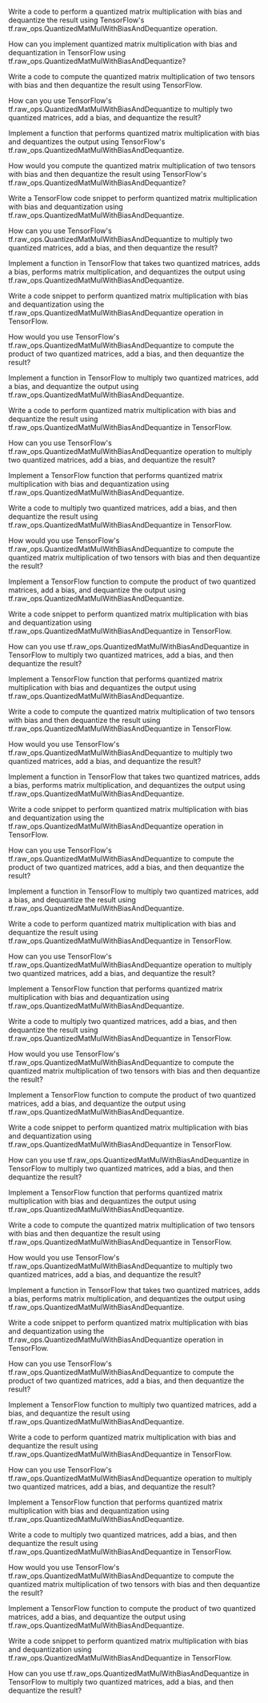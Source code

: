Write a code to perform a quantized matrix multiplication with bias and dequantize the result using TensorFlow's tf.raw_ops.QuantizedMatMulWithBiasAndDequantize operation.

How can you implement quantized matrix multiplication with bias and dequantization in TensorFlow using tf.raw_ops.QuantizedMatMulWithBiasAndDequantize?

Write a code to compute the quantized matrix multiplication of two tensors with bias and then dequantize the result using TensorFlow.

How can you use TensorFlow's tf.raw_ops.QuantizedMatMulWithBiasAndDequantize to multiply two quantized matrices, add a bias, and dequantize the result?

Implement a function that performs quantized matrix multiplication with bias and dequantizes the output using TensorFlow's tf.raw_ops.QuantizedMatMulWithBiasAndDequantize.

How would you compute the quantized matrix multiplication of two tensors with bias and then dequantize the result using TensorFlow's tf.raw_ops.QuantizedMatMulWithBiasAndDequantize?

Write a TensorFlow code snippet to perform quantized matrix multiplication with bias and dequantization using tf.raw_ops.QuantizedMatMulWithBiasAndDequantize.

How can you use TensorFlow's tf.raw_ops.QuantizedMatMulWithBiasAndDequantize to multiply two quantized matrices, add a bias, and then dequantize the result?

Implement a function in TensorFlow that takes two quantized matrices, adds a bias, performs matrix multiplication, and dequantizes the output using tf.raw_ops.QuantizedMatMulWithBiasAndDequantize.

Write a code snippet to perform quantized matrix multiplication with bias and dequantization using the tf.raw_ops.QuantizedMatMulWithBiasAndDequantize operation in TensorFlow.

How would you use TensorFlow's tf.raw_ops.QuantizedMatMulWithBiasAndDequantize to compute the product of two quantized matrices, add a bias, and then dequantize the result?

Implement a function in TensorFlow to multiply two quantized matrices, add a bias, and dequantize the output using tf.raw_ops.QuantizedMatMulWithBiasAndDequantize.

Write a code to perform quantized matrix multiplication with bias and dequantize the result using tf.raw_ops.QuantizedMatMulWithBiasAndDequantize in TensorFlow.

How can you use TensorFlow's tf.raw_ops.QuantizedMatMulWithBiasAndDequantize operation to multiply two quantized matrices, add a bias, and dequantize the result?

Implement a TensorFlow function that performs quantized matrix multiplication with bias and dequantization using tf.raw_ops.QuantizedMatMulWithBiasAndDequantize.

Write a code to multiply two quantized matrices, add a bias, and then dequantize the result using tf.raw_ops.QuantizedMatMulWithBiasAndDequantize in TensorFlow.

How would you use TensorFlow's tf.raw_ops.QuantizedMatMulWithBiasAndDequantize to compute the quantized matrix multiplication of two tensors with bias and then dequantize the result?

Implement a TensorFlow function to compute the product of two quantized matrices, add a bias, and dequantize the output using tf.raw_ops.QuantizedMatMulWithBiasAndDequantize.

Write a code snippet to perform quantized matrix multiplication with bias and dequantization using tf.raw_ops.QuantizedMatMulWithBiasAndDequantize in TensorFlow.

How can you use tf.raw_ops.QuantizedMatMulWithBiasAndDequantize in TensorFlow to multiply two quantized matrices, add a bias, and then dequantize the result?

Implement a TensorFlow function that performs quantized matrix multiplication with bias and dequantizes the output using tf.raw_ops.QuantizedMatMulWithBiasAndDequantize.

Write a code to compute the quantized matrix multiplication of two tensors with bias and then dequantize the result using tf.raw_ops.QuantizedMatMulWithBiasAndDequantize in TensorFlow.

How would you use TensorFlow's tf.raw_ops.QuantizedMatMulWithBiasAndDequantize to multiply two quantized matrices, add a bias, and dequantize the result?

Implement a function in TensorFlow that takes two quantized matrices, adds a bias, performs matrix multiplication, and dequantizes the output using tf.raw_ops.QuantizedMatMulWithBiasAndDequantize.

Write a code snippet to perform quantized matrix multiplication with bias and dequantization using the tf.raw_ops.QuantizedMatMulWithBiasAndDequantize operation in TensorFlow.

How can you use TensorFlow's tf.raw_ops.QuantizedMatMulWithBiasAndDequantize to compute the product of two quantized matrices, add a bias, and then dequantize the result?

Implement a function in TensorFlow to multiply two quantized matrices, add a bias, and dequantize the result using tf.raw_ops.QuantizedMatMulWithBiasAndDequantize.

Write a code to perform quantized matrix multiplication with bias and dequantize the result using tf.raw_ops.QuantizedMatMulWithBiasAndDequantize in TensorFlow.

How can you use TensorFlow's tf.raw_ops.QuantizedMatMulWithBiasAndDequantize operation to multiply two quantized matrices, add a bias, and dequantize the result?

Implement a TensorFlow function that performs quantized matrix multiplication with bias and dequantization using tf.raw_ops.QuantizedMatMulWithBiasAndDequantize.

Write a code to multiply two quantized matrices, add a bias, and then dequantize the result using tf.raw_ops.QuantizedMatMulWithBiasAndDequantize in TensorFlow.

How would you use TensorFlow's tf.raw_ops.QuantizedMatMulWithBiasAndDequantize to compute the quantized matrix multiplication of two tensors with bias and then dequantize the result?

Implement a TensorFlow function to compute the product of two quantized matrices, add a bias, and dequantize the output using tf.raw_ops.QuantizedMatMulWithBiasAndDequantize.

Write a code snippet to perform quantized matrix multiplication with bias and dequantization using tf.raw_ops.QuantizedMatMulWithBiasAndDequantize in TensorFlow.

How can you use tf.raw_ops.QuantizedMatMulWithBiasAndDequantize in TensorFlow to multiply two quantized matrices, add a bias, and then dequantize the result?

Implement a TensorFlow function that performs quantized matrix multiplication with bias and dequantizes the output using tf.raw_ops.QuantizedMatMulWithBiasAndDequantize.

Write a code to compute the quantized matrix multiplication of two tensors with bias and then dequantize the result using tf.raw_ops.QuantizedMatMulWithBiasAndDequantize in TensorFlow.

How would you use TensorFlow's tf.raw_ops.QuantizedMatMulWithBiasAndDequantize to multiply two quantized matrices, add a bias, and dequantize the result?

Implement a function in TensorFlow that takes two quantized matrices, adds a bias, performs matrix multiplication, and dequantizes the output using tf.raw_ops.QuantizedMatMulWithBiasAndDequantize.

Write a code snippet to perform quantized matrix multiplication with bias and dequantization using the tf.raw_ops.QuantizedMatMulWithBiasAndDequantize operation in TensorFlow.

How can you use TensorFlow's tf.raw_ops.QuantizedMatMulWithBiasAndDequantize to compute the product of two quantized matrices, add a bias, and then dequantize the result?

Implement a TensorFlow function to multiply two quantized matrices, add a bias, and dequantize the result using tf.raw_ops.QuantizedMatMulWithBiasAndDequantize.

Write a code to perform quantized matrix multiplication with bias and dequantize the result using tf.raw_ops.QuantizedMatMulWithBiasAndDequantize in TensorFlow.

How can you use TensorFlow's tf.raw_ops.QuantizedMatMulWithBiasAndDequantize operation to multiply two quantized matrices, add a bias, and dequantize the result?

Implement a TensorFlow function that performs quantized matrix multiplication with bias and dequantization using tf.raw_ops.QuantizedMatMulWithBiasAndDequantize.

Write a code to multiply two quantized matrices, add a bias, and then dequantize the result using tf.raw_ops.QuantizedMatMulWithBiasAndDequantize in TensorFlow.

How would you use TensorFlow's tf.raw_ops.QuantizedMatMulWithBiasAndDequantize to compute the quantized matrix multiplication of two tensors with bias and then dequantize the result?

Implement a TensorFlow function to compute the product of two quantized matrices, add a bias, and dequantize the output using tf.raw_ops.QuantizedMatMulWithBiasAndDequantize.

Write a code snippet to perform quantized matrix multiplication with bias and dequantization using tf.raw_ops.QuantizedMatMulWithBiasAndDequantize in TensorFlow.

How can you use tf.raw_ops.QuantizedMatMulWithBiasAndDequantize in TensorFlow to multiply two quantized matrices, add a bias, and then dequantize the result?